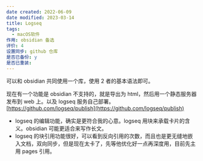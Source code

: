 ```yaml
---
date created: 2022-06-09
date modified: 2023-03-14
title: Logseq
tags:
  - macOS软件
作用: obsidian 备选
评价: 4
设置同步: github 仓库
是否已备份: y
是否已重装:
---
```


可以和 obsidian 共同使用一个库，使用 2 者的基本语法即可。

  现在有一个功能是 obsidian 不支持的，就是导出为 html，然后用一个静态服务器发布到 web 上。以及 logseq 服务自己部署。[https://github.com/logseq/publish](https://github.com/logseq/publish)

- logseq 的编辑功能，确实是更符合我的心意。logseq 用块来承载卡片的含义。obsidian 可能更适合来写作长文。
- logseq 的块引用功能很好，可以看到反向引用的次数，而且也是更无缝地嵌入文档，双向同步，但是现在太卡了，先等他优化好一点再深度用，目前先主用 pages 引用。
